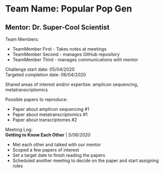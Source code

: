 # Team Name: Popular Pop Gen
## Mentor: Dr. Super-Cool Scientist  

Team Members:  
- TeamMember First - Takes notes at meetings
- TeamMember Second - manages GitHub repository
- TeamMember Third - manages communications with mentor

Challenge start date: 05/04/2020  
Targeted completion date: 06/04/2020

Shared areas of interest and/or expertise: amplicon sequencing, metatranscriptomics

Possible papers to reproduce: 
* Paper about amplicon sequencing #1
* Paper about metatranscriptomics #1
* Paper about transcriptomes #2 

Meeting Log:  
**Getting to Know Each Other** | *5/06/2020*  
- Met each other and talked with our mentor
- Scoped a few papers of interest
- Set a target date to finish reading the papers
- Scheduled another meeting to decide on the paper and start assigning roles

